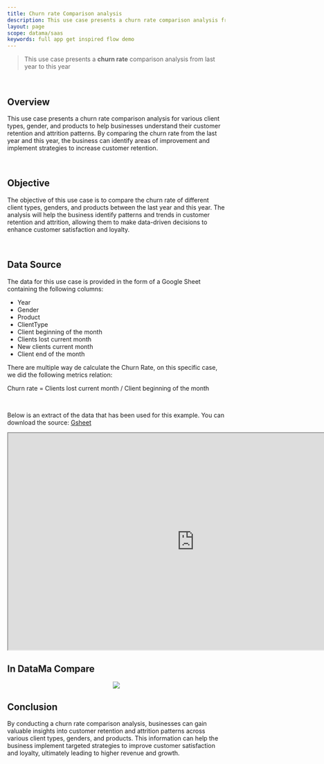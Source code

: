 ```yaml
---
title: Churn rate Comparison analysis
description: This use case presents a churn rate comparison analysis from last year to this year
layout: page
scope: datama/saas
keywords: full app get inspired flow demo 
---
```

> This use case presents a **churn rate** comparison analysis from last year to this year

<br>

## Overview

This use case presents a churn rate comparison analysis for various client types, gender, and products to help businesses understand their customer retention and attrition patterns. By comparing the churn rate from the last year and this year, the business can identify areas of improvement and implement strategies to increase customer retention.

<br>

## Objective

The objective of this use case is to compare the churn rate of different client types, genders, and products between the last year and this year. The analysis will help the business identify patterns and trends in customer retention and attrition, allowing them to make data-driven decisions to enhance customer satisfaction and loyalty.

<br>

## Data Source

The data for this use case is provided in the form of a Google Sheet containing the following columns:

- Year
- Gender
- Product
- ClientType
- Client beginning of the month
- Clients lost current month
- New clients current month
- Client end of the month


There are multiple way de calculate the Churn Rate, on this specific case, we did the following metrics relation: 

Churn rate = Clients lost current month / Client beginning of the month

<br>

Below is an extract of the data that has been used for this example. You can download the source: [Gsheet](https://docs.google.com/spreadsheets/d/1bNEeqm5CfpPmYPr_t4ff1xcJkSBKoVvwJd4vKB0sDzs/edit#gid=2097497440)

<iframe src="https://docs.google.com/spreadsheets/d/e/2PACX-1vTXYphkUS8WX6Wa4GZp5LBisnEOoqdLyp9darrXuIJPqmsnv_f8Tvhq_0sNX7L2uVfIaJjonTP2j8Fm/pubhtml?gid=2097497440&amp;single=true&amp;widget=true&amp;headers=false" width="860" height="500"></iframe>

## In DataMa Compare

<center><img src="{{site.url}}/{{site.baseurl}}/core_app/new/interface/homepage/get_inspired/images/Example_ChurnRate.JPG "/></center>


## Conclusion 

By conducting a churn rate comparison analysis, businesses can gain valuable insights into customer retention and attrition patterns across various client types, genders, and products. This information can help the business implement targeted strategies to improve customer satisfaction and loyalty, ultimately leading to higher revenue and growth.